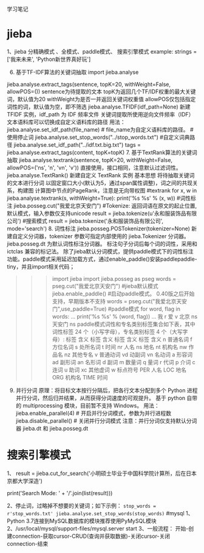 学习笔记
# jieba
1、jieba 分精确模式 、全模式、paddle模式、 搜索引擎模式
example:
strings = ['我来未来', 'Python新世界真好玩']

6. 基于TF-IDF算法的关键词抽取
import jieba.analyse

jieba.analyse.extract_tags(sentence, topK=20, withWeight=False, allowPOS=())
sentence为待提取的文本
topK为返回几个TF/IDF权重的最大关键词，默认值为20
withWeight为是否一并返回关键词权重值
allowPOS仅包括指定词性的词，默认值为空，即不筛选
jieba.analyse.TFIDF(idf_path=None) 新建 TFIDF 实例，idf_path 为 IDF 频率文件
关键词提取所使用逆向文件频率（IDF）文本语料库可以切换成自定义语料库的路径
用法： jieba.analyse.set_idf_path(file_name) # file_name为自定义语料库的路径。
#使用停止词
jieba.analyse.set_stop_words("../stop_words.txt")
#自定义词典路径
jieba.analyse.set_idf_path("../idf.txt.big.txt")
tags = jieba.analyse.extract_tags(content, topK=topK)
7. 基于TextRank算法的关键词抽取
jieba.analyse.textrank(sentence, topK=20, withWeight=False, allowPOS=('ns', 'n', 'vn', 'v')) 直接使用，接口相同，注意默认过滤词性。
jieba.analyse.TextRank() 新建自定义 TextRank 实例
基本思想
将待抽取关键词的文本进行分词
以固定窗口大小(默认为5，通过span属性调整)，词之间的共现关系，构建图
计算图中节点的PageRank，注意是无向带权图
#textrank
for x, w in jieba.analyse.textrank(s, withWeight=True):
    print('%s %s' % (x, w))
#词性标注
jieba.posseg.cut("我爱北京天安门")
#Tokenize: 返回词语在原文的起止位置,默认模式，输入参数仅支持unicode
result = jieba.tokenize(u'永和服装饰品有限公司')
#搜索模式
result = jieba.tokenize('永和服装饰品有限公司', mode='search')
8. 词性标注
jieba.posseg.POSTokenizer(tokenizer=None) 新建自定义分词器，tokenizer 参数可指定内部使用的 jieba.Tokenizer 分词器。
jieba.posseg.dt 为默认词性标注分词器。
标注句子分词后每个词的词性，采用和 ictclas 兼容的标记法。
除了jieba默认分词模式，提供paddle模式下的词性标注功能。paddle模式采用延迟加载方式，通过enable_paddle()安装paddlepaddle-tiny，并且import相关代码；
>>> import jieba
>>> import jieba.posseg as pseg
>>> words = pseg.cut("我爱北京天安门") #jieba默认模式
>>> jieba.enable_paddle() #启动paddle模式。 0.40版之后开始支持，早期版本不支持
>>> words = pseg.cut("我爱北京天安门",use_paddle=True) #paddle模式
>>> for word, flag in words:
...    print('%s %s' % (word, flag))
...
我 r
爱 v
北京 ns
天安门 ns
paddle模式词性和专名类别标签集合如下表，其中词性标签 24 个（小写字母），专名类别标签 4 个（大写字母）:
标签	含义	标签	含义	标签	含义	标签	含义
n	普通名词	f	方位名词	s	处所名词	t	时间
nr	人名	ns	地名	nt	机构名	nw	作品名
nz	其他专名	v	普通动词	vd	动副词	vn	名动词
a	形容词	ad	副形词	an	名形词	d	副词
m	数量词	q	量词	r	代词	p	介词
c	连词	u	助词	xc	其他虚词	w	标点符号
PER	人名	LOC	地名	ORG	机构名	TIME	时间
9. 并行分词
原理：将目标文本按行分隔后，把各行文本分配到多个 Python 进程并行分词，然后归并结果，从而获得分词速度的可观提升。
基于 python 自带的 multiprocessing 模块，目前暂不支持 Windows。
用法：
jieba.enable_parallel(4) # 开启并行分词模式，参数为并行进程数
jieba.disable_parallel() # 关闭并行分词模式
注意：并行分词仅支持默认分词器 jieba.dt 和 jieba.posseg.dt

# 搜索引擎模式
1、
result = jieba.cut_for_search('小明硕士毕业于中国科学院计算所，后在日本京都大学深造') 

print('Search Mode: ' + '/'.join(list(result)))

2、停止词，过略掉不想要的关键词；如下示例：
`stop_words = r'stop_words.txt'
    jieba.analyse.set_stop_words(stop_words)`
#mysql
1、Python 3.7连接到MySQL数据库的模块推荐使用PyMySQL模块
2、/usr/local/mysql/support-files/mysql.server start
 3、一般流程：
 开始-创建connection-获取cursor-CRUD(查询并获取数据)-关闭cursor-关闭connection-结束
    
 


